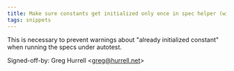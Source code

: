 ```yaml
---
title: Make sure constants get initialized only once in spec helper (wikitext, 767f54b)
tags: snippets
---
```


This is necessary to prevent warnings about "already initialized constant" when running the specs under autotest.

Signed-off-by: Greg Hurrell &lt;greg@hurrell.net&gt;
